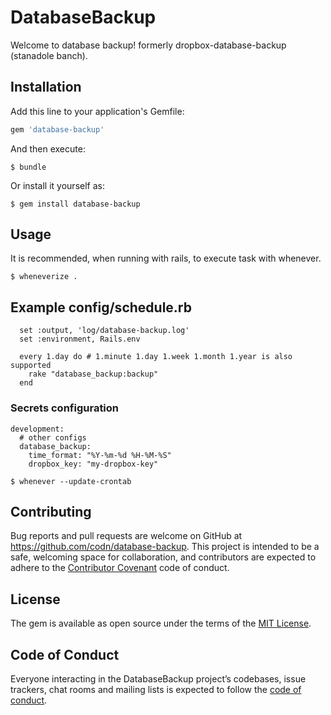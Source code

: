 # DatabaseBackup

Welcome to database backup! formerly dropbox-database-backup (stanadole banch).

## Installation

Add this line to your application's Gemfile:

```ruby
gem 'database-backup'
```

And then execute:

    $ bundle

Or install it yourself as:

    $ gem install database-backup

## Usage

It is recommended, when running with rails, to execute task with whenever.

```
$ wheneverize .
```

## Example config/schedule.rb

```
  set :output, 'log/database-backup.log'
  set :environment, Rails.env

  every 1.day do # 1.minute 1.day 1.week 1.month 1.year is also supported
    rake "database_backup:backup"
  end
```

### Secrets configuration

```
development:
  # other configs
  database_backup:
    time_format: "%Y-%m-%d %H-%M-%S"
    dropbox_key: "my-dropbox-key"
```

```
$ whenever --update-crontab
```

## Contributing

Bug reports and pull requests are welcome on GitHub at https://github.com/codn/database-backup. This project is intended to be a safe, welcoming space for collaboration, and contributors are expected to adhere to the [Contributor Covenant](http://contributor-covenant.org) code of conduct.

## License

The gem is available as open source under the terms of the [MIT License](https://github.com/codn/database-backup/blob/master/LICENSE.txt).

## Code of Conduct

Everyone interacting in the DatabaseBackup project’s codebases, issue trackers, chat rooms and mailing lists is expected to follow the [code of conduct](https://github.com/codn/database-backup/blob/master/CODE_OF_CONDUCT.md).
